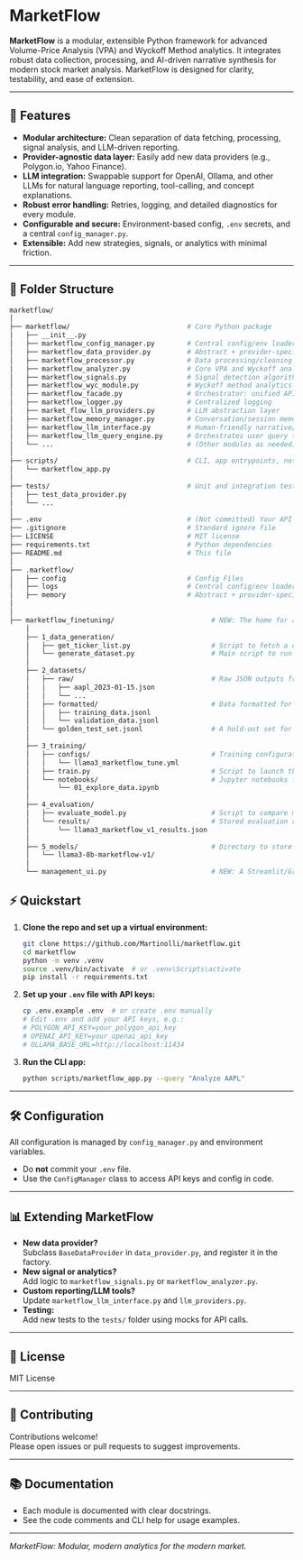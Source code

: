 # MarketFlow

**MarketFlow** is a modular, extensible Python framework for advanced Volume-Price Analysis (VPA) and Wyckoff Method analytics. It integrates robust data collection, processing, and AI-driven narrative synthesis for modern stock market analysis. MarketFlow is designed for clarity, testability, and ease of extension.

---

## 🚀 Features

- **Modular architecture:** Clean separation of data fetching, processing, signal analysis, and LLM-driven reporting.
- **Provider-agnostic data layer:** Easily add new data providers (e.g., Polygon.io, Yahoo Finance).
- **LLM integration:** Swappable support for OpenAI, Ollama, and other LLMs for natural language reporting, tool-calling, and concept explanations.
- **Robust error handling:** Retries, logging, and detailed diagnostics for every module.
- **Configurable and secure:** Environment-based config, `.env` secrets, and a central `config_manager.py`.
- **Extensible:** Add new strategies, signals, or analytics with minimal friction.

---

## 📁 Folder Structure

```bash
marketflow/
│
├── marketflow/                             # Core Python package
│   ├── __init__.py
│   ├── marketflow_config_manager.py        # Central config/env loader
│   ├── marketflow_data_provider.py         # Abstract + provider-specific data fetchers
│   ├── marketflow_processor.py             # Data processing/cleaning
│   ├── marketflow_analyzer.py              # Core VPA and Wyckoff analytics
│   ├── marketflow_signals.py               # Signal detection algorithms
│   ├── marketflow_wyc_module.py            # Wyckoff method analytics
│   ├── marketflow_facade.py                # Orchestrator: unified API for analytics, charting, reporting
│   ├── marketflow_logger.py                # Centralized logging
│   ├── market_flow_llm_providers.py        # LLM abstraction layer
│   ├── marketflow_memory_manager.py        # Conversation/session memory for LLMs
│   ├── marketflow_llm_interface.py         # Human-friendly narrative/report generator for LLM
│   ├── marketflow_llm_query_engine.py      # Orchestrates user query through LLM and backend
│   └── ...                                 # (Other modules as needed)
│
├── scripts/                                # CLI, app entrypoints, notebooks, demos
│   └── marketflow_app.py
│
├── tests/                                  # Unit and integration tests
│   ├── test_data_provider.py
│   └── ...
│
├── .env                                    # (Not committed) Your API keys and secrets
├── .gitignore                              # Standard ignore file
├── LICENSE                                 # MIT license
├── requirements.txt                        # Python dependencies
├── README.md                               # This file
│
├── .marketflow/
│   ├── config                              # Config Files
│   ├── logs                                # Central config/env loader
│   ├── memory                              # Abstract + provider-specific data fetchers
│
│
├── marketflow_finetuning/                        # NEW: The home for all training activities
    │
    ├── 1_data_generation/
    │   ├── get_ticker_list.py                    # Script to fetch a diverse list of tickers
    │   └── generate_dataset.py                   # Main script to run your VPA and Wyckoff data engine and create raw data
    │
    ├── 2_datasets/
    │   ├── raw/                                  # Raw JSON outputs from your engine
    │   │   ├── aapl_2023-01-15.json
    │   │   └── ...
    │   ├── formatted/                            # Data formatted for fine-tuning
    │   │   ├── training_data.jsonl
    │   │   └── validation_data.jsonl
    │   └── golden_test_set.jsonl                 # A hold-out set for final model evaluation
    │
    ├── 3_training/
    │   ├── configs/                              # Training configuration files (e.g., for Axolotl)
    │   │   └── llama3_marketflow_tune.yml
    │   ├── train.py                              # Script to launch the fine-tuning job (e.g., using OpenAI SDK or Hugging Face)
    │   └── notebooks/                            # Jupyter notebooks for experimentation
    │       └── 01_explore_data.ipynb
    │
    ├── 4_evaluation/
    │   ├── evaluate_model.py                     # Script to compare model outputs against the golden_test_set
    │   └── results/                              # Stored evaluation results
    │       └── llama3_marketflow_v1_results.json
    │
    ├── 5_models/                                 # Directory to store model checkpoints (for open-source models)
    │   └── llama3-8b-marketflow-v1/
    │
    └── management_ui.py                          # NEW: A Streamlit/Gradio app for managing the whole process

```

## ⚡ Quickstart

1. **Clone the repo and set up a virtual environment:**

    ```bash
    git clone https://github.com/Martinolli/marketflow.git
    cd marketflow
    python -m venv .venv
    source .venv/bin/activate  # or .venv\Scripts\activate
    pip install -r requirements.txt
    ```

2. **Set up your `.env` file with API keys:**

    ```bash
    cp .env.example .env  # or create .env manually
    # Edit .env and add your API keys, e.g.:
    # POLYGON_API_KEY=your_polygon_api_key
    # OPENAI_API_KEY=your_openai_api_key
    # OLLAMA_BASE_URL=http://localhost:11434
    ```

3. **Run the CLI app:**

    ```bash
    python scripts/marketflow_app.py --query "Analyze AAPL"
    ```

---

## 🛠️ Configuration

All configuration is managed by `config_manager.py` and environment variables.

- Do **not** commit your `.env` file.
- Use the `ConfigManager` class to access API keys and config in code.

---

## 📊 Extending MarketFlow

- **New data provider?**  
  Subclass `BaseDataProvider` in `data_provider.py`, and register it in the factory.
- **New signal or analytics?**  
  Add logic to `marketflow_signals.py` or `marketflow_analyzer.py`.
- **Custom reporting/LLM tools?**  
  Update `marketflow_llm_interface.py` and `llm_providers.py`.
- **Testing:**  
  Add new tests to the `tests/` folder using mocks for API calls.

---

## 📝 License

MIT License

---

## 🤝 Contributing

Contributions welcome!  
Please open issues or pull requests to suggest improvements.

---

## 📚 Documentation

- Each module is documented with clear docstrings.
- See the code comments and CLI help for usage examples.

---

*MarketFlow: Modular, modern analytics for the modern market.*
